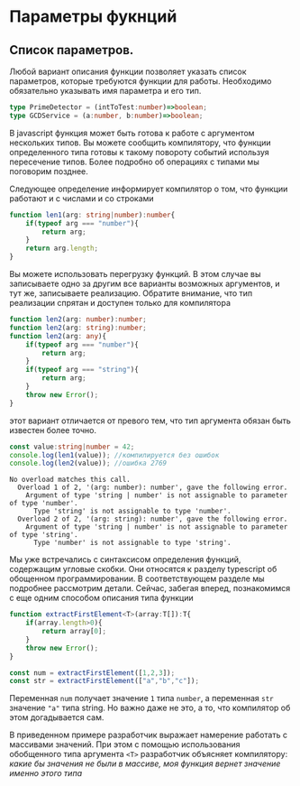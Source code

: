 # Параметры фукнций
## Список параметров.
Любой вариант описания функции позволяет указать список параметров, которые требуются функции для работы. Необходимо обязательно указывать имя параметра и его тип.

```typescript
type PrimeDetector = (intToTest:number)=>boolean;
type GCDService = (a:number, b:number)=>boolean;
```
В javascript функция может быть готова к работе с аргументом нескольких типов. Вы можете сообщить компилятору, что функции определенного типа готовы к такому повороту событий используя пересечение типов. Более подробно об операциях с типами мы поговорим позднее. 

Следующее определение информирует компилятор о том, что функции работают и с числами и со строками

```typescript
function len1(arg: string|number):number{
    if(typeof arg === "number"){
        return arg;
    }
    return arg.length;
}
```

Вы можете использовать перегрузку функций. В этом случае вы записываете одно за другим все варианты возможных аргументов, и тут же, записываете реализацию. Обратите внимание, что тип реализации спрятан и доступен только для компилятора

```typescript
function len2(arg: number):number;
function len2(arg: string):number;
function len2(arg: any){
    if(typeof arg === "number"){
        return arg;
    }
    if(typeof arg === "string"){
        return arg;
    }
    throw new Error();
}
```
этот вариант отличается от превого тем, что тип аргумента обязан быть известен более точно. 

```typescript
const value:string|number = 42;
console.log(len1(value)); //компилируется без ошибок
console.log(len2(value)); //ошибка 2769
```
```text
No overload matches this call.
  Overload 1 of 2, '(arg: number): number', gave the following error.
    Argument of type 'string | number' is not assignable to parameter of type 'number'.
      Type 'string' is not assignable to type 'number'.
  Overload 2 of 2, '(arg: string): number', gave the following error.
    Argument of type 'string | number' is not assignable to parameter of type 'string'.
      Type 'number' is not assignable to type 'string'.
```

Мы уже встречались с синтаксисом определения функций, содержащим угловые скобки. Они относятся к разделу typescript об обощенном программировании. В соответствующем разделе мы подробнее рассмотрим детали. Сейчас, забегая вперед, познакомимся с еще одним способом описания типа функции

```typescript
function extractFirstElement<T>(array:T[]):T{
    if(array.length>0){
        return array[0];
    }
    throw new Error();
}

const num = extractFirstElement([1,2,3]);
const str = extractFirstElement(["a","b","c"]);
```
Переменная `num` получает значение `1` типа `number`, а переменная `str` значение `"a"` типа string. Но важно даже не это, а то, что компилятор об этом догадывается сам.

В приведенном примере разработчик выражает намерение работать с массивами значений. При этом с помощью использования обобщенного типа аргумента `<T>` разработчик объясняет компилятору: *какие бы значения не были в массиве, моя функция вернет значение именно этого типа*

